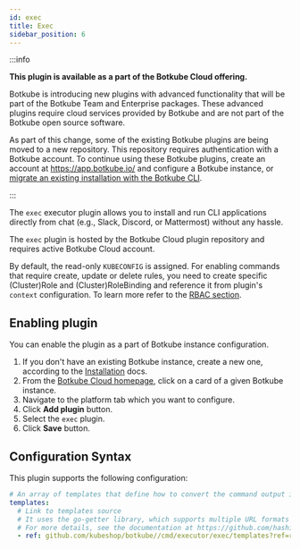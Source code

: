 ```yaml
---
id: exec
title: Exec
sidebar_position: 6
---
```


:::info

**This plugin is available as a part of the Botkube Cloud offering.**

Botkube is introducing new plugins with advanced functionality that will be part of the Botkube Team and Enterprise packages. These advanced plugins require cloud services provided by Botkube and are not part of the Botkube open source software.

As part of this change, some of the existing Botkube plugins are being moved to a new repository. This repository requires authentication with a Botkube account. To continue using these Botkube plugins, create an account at https://app.botkube.io/ and configure a Botkube instance, or [migrate an existing installation with the Botkube CLI](../../cli/migrate.md).

:::

The `exec` executor plugin allows you to install and run CLI applications directly from chat (e.g., Slack, Discord, or Mattermost) without any hassle.

The `exec` plugin is hosted by the Botkube Cloud plugin repository and requires active Botkube Cloud account.

By default, the read-only `KUBECONFIG` is assigned. For enabling commands that require create, update or delete rules, you need to create specific (Cluster)Role and (Cluster)RoleBinding and reference it from plugin's `context` configuration. To learn more refer to the [RBAC section](../rbac.md).

## Enabling plugin

You can enable the plugin as a part of Botkube instance configuration.

1. If you don't have an existing Botkube instance, create a new one, according to the [Installation](../../installation/index.mdx) docs.
2. From the [Botkube Cloud homepage](https://app.botkube.io), click on a card of a given Botkube instance.
3. Navigate to the platform tab which you want to configure.
4. Click **Add plugin** button.
5. Select the `exec` plugin.
6. Click **Save** button.

## Configuration Syntax

This plugin supports the following configuration:

```yaml
# An array of templates that define how to convert the command output into an interactive message.
templates:
  # Link to templates source
  # It uses the go-getter library, which supports multiple URL formats (such as HTTP, Git repositories, or S3) and is able to unpack archives.
  # For more details, see the documentation at https://github.com/hashicorp/go-getter.
  - ref: github.com/kubeshop/botkube//cmd/executor/exec/templates?ref=release-1.8
```
